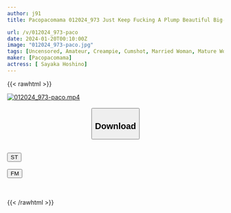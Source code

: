 ```yaml
---
author: j91
title: Pacopacomama 012024_973 Just Keep Fucking A Plump Beautiful Big-Breasted Mature Woman Who Cums With Continuous Orgasms Sayaka Hoshino

url: /v/012024_973-paco
date: 2024-01-20T00:10:00Z
image: "012024_973-paco.jpg"
tags: [Uncensored, Amateur, Creampie, Cumshot, Married Woman, Mature Woman, Nice Ass, Sexy Legs, Slender]
maker: [Pacopacomama]
actress: [ Sayaka Hoshino]
---
```



{{< rawhtml >}}

<div class="video" data-videoid="wkkoG0DPoQIJm8R">
    <a href="javascript:;">
        <img src="/v/012024_973-paco/012024_973-paco.jpg" width="WIDTH" height="HEIGHT" alt="012024_973-paco.mp4" loading="lazy">
    </a>
</div>

<script type="text/javascript" src="https://j91.asia/asset/on-demand-st.js"></script>

<br>
  <link rel="stylesheet" href="https://j91.asia/asset/bs5.css">
  
  <center>
  <button class="btn btn-primary" type="button" data-bs-toggle="collapse" data-bs-target=".multi-collapse" aria-expanded="false" aria-controls="multiCollapseExample1 multiCollapseExample2"><h2>Download</h2></button></center>
</p>
<div class="row">
  <div class="col">
    <div class="collapse multi-collapse" id="multiCollapseExample1">
      <div class="card card-body">
	      	      <br>
<div class="buttons">  
<a href="https://streamtape.to/v/wkkoG0DPoQIJm8R" target="_blank"><button class="btn-hover color-3"><i class="fa fa-download"></i> ST</button></a></div>
    </div>
  </div>
</div>
  <div class="col">
    <div class="collapse multi-collapse" id="multiCollapseExample2">
      <div class="card card-body">
	      <br>
<div class="buttons">
    <a href="https://filemoon.sx/d/66suvl9kxyrf" target="_blank"><button class="btn-hover color-8"><i class="fa fa-download"></i> FM</button></a></div>
<br><br>
      </div>
    </div>
  </div>
</div>

{{< /rawhtml >}}